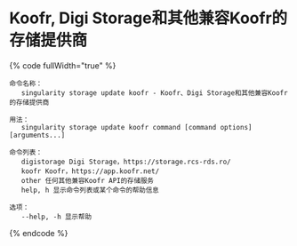 # Koofr, Digi Storage和其他兼容Koofr的存储提供商

{% code fullWidth="true" %}
```
命令名称：
   singularity storage update koofr - Koofr、Digi Storage和其他兼容Koofr的存储提供商

用法：
   singularity storage update koofr command [command options] [arguments...]

命令列表：
   digistorage Digi Storage，https://storage.rcs-rds.ro/
   koofr Koofr，https://app.koofr.net/
   other 任何其他兼容Koofr API的存储服务
   help, h 显示命令列表或某个命令的帮助信息

选项：
   --help, -h 显示帮助
```
{% endcode %}